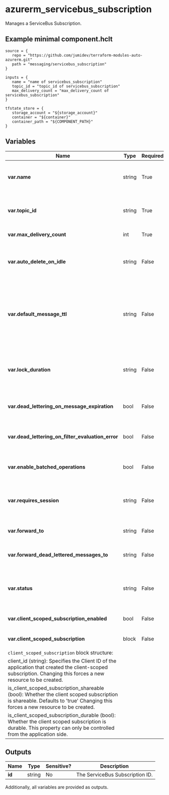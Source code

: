 # azurerm_servicebus_subscription

Manages a ServiceBus Subscription.

## Example minimal component.hclt

```hcl
source = {
   repo = "https://github.com/jumidev/terraform-modules-auto-azurerm.git" 
   path = "messaging/servicebus_subscription" 
}

inputs = {
   name = "name of servicebus_subscription" 
   topic_id = "topic_id of servicebus_subscription" 
   max_delivery_count = "max_delivery_count of servicebus_subscription" 
}

tfstate_store = {
   storage_account = "${storage_account}" 
   container = "${container}" 
   container_path = "${COMPONENT_PATH}" 
}

```

## Variables

| Name | Type | Required? |  Default  |  possible values |  Description |
| ---- | ---- | --------- |  ----------- | ----------- | ----------- |
| **var.name** | string | True | -  |  -  |  Specifies the name of the ServiceBus Subscription resource. Changing this forces a new resource to be created. | 
| **var.topic_id** | string | True | -  |  -  |  The ID of the ServiceBus Topic to create this Subscription in. Changing this forces a new resource to be created. | 
| **var.max_delivery_count** | int | True | -  |  -  |  The maximum number of deliveries. | 
| **var.auto_delete_on_idle** | string | False | -  |  -  |  The idle interval after which the topic is automatically deleted as an [ISO 8601 duration](https://en.wikipedia.org/wiki/ISO_8601#Durations). The minimum duration is `5` minutes or `PT5M`. | 
| **var.default_message_ttl** | string | False | -  |  -  |  The Default message timespan to live as an [ISO 8601 duration](https://en.wikipedia.org/wiki/ISO_8601#Durations). This is the duration after which the message expires, starting from when the message is sent to Service Bus. This is the default value used when TimeToLive is not set on a message itself. | 
| **var.lock_duration** | string | False | -  |  -  |  The lock duration for the subscription as an [ISO 8601 duration](https://en.wikipedia.org/wiki/ISO_8601#Durations). The default value is `1` minute or `P0DT0H1M0S` . The maximum value is `5` minutes or `P0DT0H5M0S` . | 
| **var.dead_lettering_on_message_expiration** | bool | False | -  |  -  |  Boolean flag which controls whether the Subscription has dead letter support when a message expires. | 
| **var.dead_lettering_on_filter_evaluation_error** | bool | False | `True`  |  -  |  Boolean flag which controls whether the Subscription has dead letter support on filter evaluation exceptions. Defaults to `true`. | 
| **var.enable_batched_operations** | bool | False | -  |  -  |  Boolean flag which controls whether the Subscription supports batched operations. | 
| **var.requires_session** | string | False | -  |  -  |  Boolean flag which controls whether this Subscription supports the concept of a session. Changing this forces a new resource to be created. | 
| **var.forward_to** | string | False | -  |  -  |  The name of a Queue or Topic to automatically forward messages to. | 
| **var.forward_dead_lettered_messages_to** | string | False | -  |  -  |  The name of a Queue or Topic to automatically forward Dead Letter messages to. | 
| **var.status** | string | False | `Active`  |  `Active`, `ReceiveDisabled`, `Disabled`  |  The status of the Subscription. Possible values are `Active`,`ReceiveDisabled`, or `Disabled`. Defaults to `Active`. | 
| **var.client_scoped_subscription_enabled** | bool | False | `False`  |  -  |  whether the subscription is scoped to a client id. Defaults to `false`. | 
| **var.client_scoped_subscription** | block | False | -  |  -  |  A `client_scoped_subscription` block. | 
| `client_scoped_subscription` block structure: || 
|   client_id (string): Specifies the Client ID of the application that created the client-scoped subscription. Changing this forces a new resource to be created. ||
|   is_client_scoped_subscription_shareable (bool): Whether the client scoped subscription is shareable. Defaults to 'true' Changing this forces a new resource to be created. ||
|   is_client_scoped_subscription_durable (bool): Whether the client scoped subscription is durable. This property can only be controlled from the application side. ||



## Outputs

| Name | Type | Sensitive? | Description |
| ---- | ---- | --------- | --------- |
| **id** | string | No  | The ServiceBus Subscription ID. | 

Additionally, all variables are provided as outputs.
